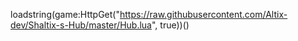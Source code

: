 loadstring(game:HttpGet("https://raw.githubusercontent.com/Altix-dev/Shaltix-s-Hub/master/Hub.lua", true))()
